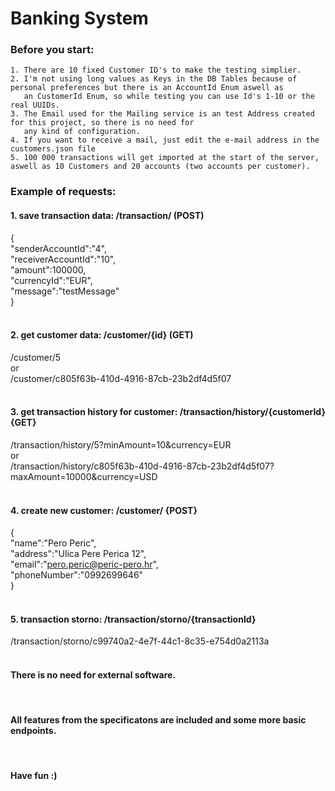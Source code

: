 # Banking System 

### Before you start: 
    1. There are 10 fixed Customer ID's to make the testing simplier.
    2. I'm not using long values as Keys in the DB Tables because of personal preferences but there is an AccountId Enum aswell as 
       an CustomerId Enum, so while testing you can use Id's 1-10 or the real UUIDs.
    3. The Email used for the Mailing service is an test Address created for this project, so there is no need for 
       any kind of configuration. 
    4. If you want to receive a mail, just edit the e-mail address in the customers.json file
    5. 100 000 transactions will get imported at the start of the server, aswell as 10 Customers and 20 accounts (two accounts per customer).
    

### Example of requests:

#### 1. save transaction data: /transaction/ (POST)

{<br>
    "senderAccountId":"4", <br>
    "receiverAccountId":"10",<br>
    "amount":100000,<br>
    "currencyId":"EUR",<br>
    "message":"testMessage"<br>
}<br>
<br>
 #### 2. get customer data: /customer/{id} (GET)
 /customer/5 <br>
 or <br>
 /customer/c805f63b-410d-4916-87cb-23b2df4d5f07
 <br>
 <br>
 #### 3. get transaction history for customer: /transaction/history/{customerId} {GET}
 /transaction/history/5?minAmount=10&currency=EUR <br>
 or <br>
 /transaction/history/c805f63b-410d-4916-87cb-23b2df4d5f07?maxAmount=10000&currency=USD
<br>
<br>
 #### 4. create new customer: /customer/ {POST}
 {<br>
    "name":"Pero Peric", <br>
    "address":"Ulica Pere Perica 12", <br>
    "email":"pero.peric@peric-pero.hr", <br>
    "phoneNumber":"0992699646" <br>
 }<br>
<br>
#### 5. transaction storno: /transaction/storno/{transactionId}
/transaction/storno/c99740a2-4e7f-44c1-8c35-e754d0a2113a
<br>
<br>
#### There is no need for external software.
<br>

#### All features from the specificatons are included and some more basic endpoints.
<br>

#### Have fun :)
    
